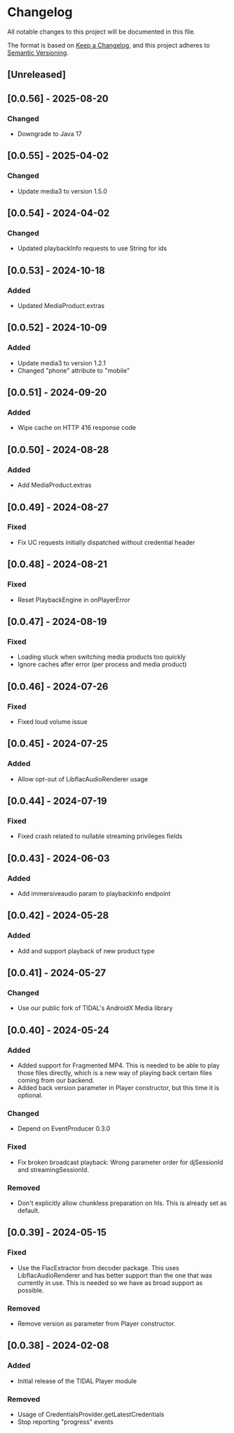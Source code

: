 # Changelog

All notable changes to this project will be documented in this file.

The format is based on [Keep a Changelog](https://keepachangelog.com/en/1.1.0/),
and this project adheres to [Semantic Versioning](https://semver.org/spec/v2.0.0.html).

## [Unreleased]

## [0.0.56] - 2025-08-20
### Changed
- Downgrade to Java 17

## [0.0.55] - 2025-04-02
### Changed
- Update media3 to version 1.5.0

## [0.0.54] - 2024-04-02
### Changed
- Updated playbackInfo requests to use String for ids

## [0.0.53] - 2024-10-18
### Added
- Updated MediaProduct.extras

## [0.0.52] - 2024-10-09
### Added
- Update media3 to version 1.2.1
- Changed "phone" attribute to "mobile"

## [0.0.51] - 2024-09-20
### Added
- Wipe cache on HTTP 416 response code

## [0.0.50] - 2024-08-28
### Added
- Add MediaProduct.extras

## [0.0.49] - 2024-08-27
### Fixed
- Fix UC requests initially dispatched without credential header

## [0.0.48] - 2024-08-21
### Fixed
- Reset PlaybackEngine in onPlayerError

## [0.0.47] - 2024-08-19
### Fixed
- Loading stuck when switching media products too quickly
- Ignore caches after error (per process and media product)

## [0.0.46] - 2024-07-26
### Fixed
- Fixed loud volume issue

## [0.0.45] - 2024-07-25
### Added
- Allow opt-out of LibflacAudioRenderer usage

## [0.0.44] - 2024-07-19
### Fixed
- Fixed crash related to nullable streaming privileges fields

## [0.0.43] - 2024-06-03
### Added
- Add immersiveaudio param to playbackinfo endpoint

## [0.0.42] - 2024-05-28
### Added
- Add and support playback of new product type

## [0.0.41] - 2024-05-27
### Changed
- Use our public fork of TIDAL's AndroidX Media library 

## [0.0.40] - 2024-05-24
### Added
- Added support for Fragmented MP4. This is needed to be able to play those files directly, which is a new way of playing back certain files coming from our backend.
- Added back version parameter in Player constructor, but this time it is optional.

### Changed
- Depend on EventProducer 0.3.0

### Fixed
- Fix broken broadcast playback: Wrong parameter order for djSessionId and streamingSessionId.

### Removed
- Don't explicitly allow chunkless preparation on hls. This is already set as default.

## [0.0.39] - 2024-05-15
### Fixed
- Use the FlacExtractor from decoder package. This uses LibflacAudioRenderer and has better support than the one that was currently in use. This is needed so we have as broad support as possible.

### Removed
- Remove version as parameter from Player constructor.

## [0.0.38] - 2024-02-08
### Added
- Initial release of the TIDAL Player module
### Removed
- Usage of CredentialsProvider.getLatestCredentials
- Stop reporting "progress" events
